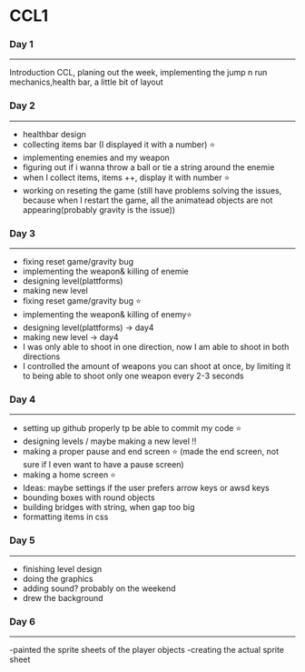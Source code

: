 # CCL1
### Day 1 

******************

Introduction CCL, planing out the week, implementing the jump n run mechanics,health bar, a little bit of layout

### Day 2

******************

- healthbar design
- collecting items bar (I displayed it with a number) ⭐️
- implementing enemies and my weapon 
- figuring out if i wanna throw a ball or tie a string around the enemie 
- when I collect items, items ++, display it with number ⭐️
- working on reseting the game (still have problems solving the issues, because when I restart the game, all the animatead objects are not appearing(probably gravity is the issue))

### Day 3 
 *******************

- fixing reset game/gravity bug 
- implementing the weapon& killing of enemie
- designing level(plattforms)
- making new level 
- fixing reset game/gravity bug ⭐️
- implementing the weapon& killing of enemy⭐️
- designing level(plattforms) -> day4
- making new level -> day4
- I was only able to shoot in one direction, now I am able to shoot in both directions 
- I controlled the amount of weapons you can shoot at once, by limiting it to being able to shoot only one weapon every 2-3 seconds
### Day 4
**************************
- setting up github properly tp be able to commit my code ⭐️
- designing levels / maybe making a new level ‼️
- making a proper pause and end screen ⭐️ (made the end screen, not sure if I even want to have a pause screen)
- making a home screen ⭐️
- Ideas: maybe settings if the user prefers arrow keys or awsd keys 
- bounding boxes with round objects 
- building bridges with string, when gap too big 
- formatting items in css
### Day 5 
*****************************
- finishing level design 
- doing the graphics 
- adding sound? probably on the weekend
- drew the background
### Day 6 
*******************************
-painted the sprite sheets of the player objects 
-creating the actual sprite sheet
